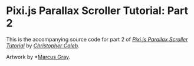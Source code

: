 Pixi.js Parallax Scroller Tutorial: Part 2
================================

This is the accompanying source code for part 2 of *[Pixi.js Parallax Scroller Tutorial](http://www.yeahbutisitflash.com/?p=5666)* by *[Christopher Caleb](http://www.yeahbutisitflash.com/?page_id=2)*.

Artwork by *[Marcus Gray](http://gray-marcus.wix.com/grayillustration).